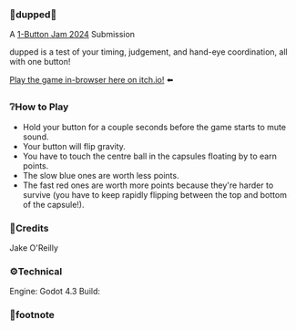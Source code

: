### 🌌dupped🔄️
A [1-Button Jam 2024](https://itch.io/jam/1-button-jam-2024) Submission

dupped is a test of your timing, judgement, and hand-eye coordination, all with one button!

[Play the game in-browser here on itch.io!](https://jakeoreilly.itch.io/dupped) ⬅️

### ❔How to Play
- Hold your button for a couple seconds before the game starts to mute sound.
- Your button will flip gravity.
- You have to touch the centre ball in the capsules floating by to earn points.
 - The slow blue ones are worth less points.
 - The fast red ones are worth more points because they're harder to survive (you have to keep rapidly flipping between the top and bottom of the capsule!).

### 📄Credits
Jake O'Reilly

### ⚙️Technical
Engine: Godot 4.3
Build: 

### 📠footnote

